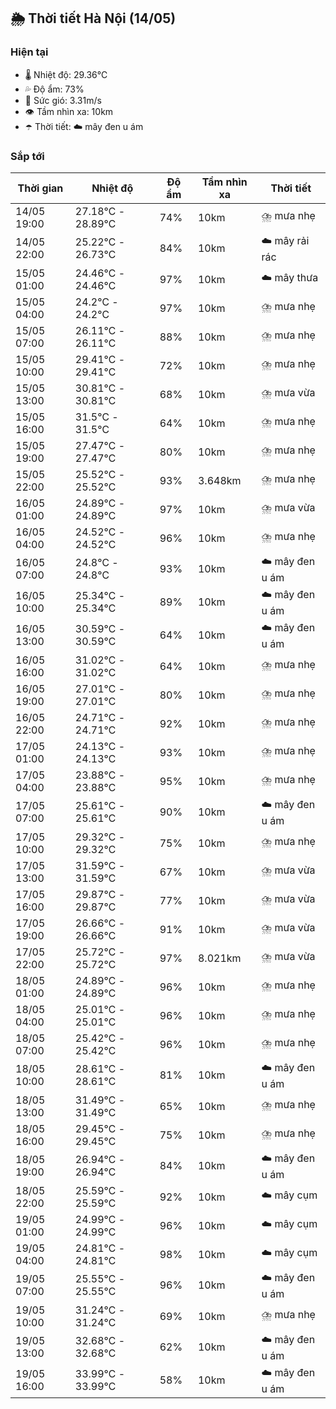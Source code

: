 ## 🌦️ Thời tiết Hà Nội (14/05)

### Hiện tại

- 🌡️ Nhiệt độ: 29.36℃
- 💦 Độ ẩm: 73%
- 💨 Sức gió: 3.31m/s
- 👁️ Tầm nhìn xa: 10km
- ☂️ Thời tiết: ☁️ mây đen u ám

### Sắp tới

| Thời gian | Nhiệt độ | Độ ẩm | Tầm nhìn xa | Thời tiết |
| --- | --- | --- | --- | --- |
| 14/05 19:00 | 27.18℃ - 28.89℃ | 74% | 10km | ⛈️ mưa nhẹ |
| 14/05 22:00 | 25.22℃ - 26.73℃ | 84% | 10km | ☁️ mây rải rác |
| 15/05 01:00 | 24.46℃ - 24.46℃ | 97% | 10km | ☁️ mây thưa |
| 15/05 04:00 | 24.2℃ - 24.2℃ | 97% | 10km | ⛈️ mưa nhẹ |
| 15/05 07:00 | 26.11℃ - 26.11℃ | 88% | 10km | ⛈️ mưa nhẹ |
| 15/05 10:00 | 29.41℃ - 29.41℃ | 72% | 10km | ⛈️ mưa nhẹ |
| 15/05 13:00 | 30.81℃ - 30.81℃ | 68% | 10km | ⛈️ mưa vừa |
| 15/05 16:00 | 31.5℃ - 31.5℃ | 64% | 10km | ⛈️ mưa nhẹ |
| 15/05 19:00 | 27.47℃ - 27.47℃ | 80% | 10km | ⛈️ mưa nhẹ |
| 15/05 22:00 | 25.52℃ - 25.52℃ | 93% | 3.648km | ⛈️ mưa nhẹ |
| 16/05 01:00 | 24.89℃ - 24.89℃ | 97% | 10km | ⛈️ mưa vừa |
| 16/05 04:00 | 24.52℃ - 24.52℃ | 96% | 10km | ⛈️ mưa nhẹ |
| 16/05 07:00 | 24.8℃ - 24.8℃ | 93% | 10km | ☁️ mây đen u ám |
| 16/05 10:00 | 25.34℃ - 25.34℃ | 89% | 10km | ☁️ mây đen u ám |
| 16/05 13:00 | 30.59℃ - 30.59℃ | 64% | 10km | ☁️ mây đen u ám |
| 16/05 16:00 | 31.02℃ - 31.02℃ | 64% | 10km | ⛈️ mưa nhẹ |
| 16/05 19:00 | 27.01℃ - 27.01℃ | 80% | 10km | ⛈️ mưa nhẹ |
| 16/05 22:00 | 24.71℃ - 24.71℃ | 92% | 10km | ⛈️ mưa nhẹ |
| 17/05 01:00 | 24.13℃ - 24.13℃ | 93% | 10km | ⛈️ mưa nhẹ |
| 17/05 04:00 | 23.88℃ - 23.88℃ | 95% | 10km | ⛈️ mưa nhẹ |
| 17/05 07:00 | 25.61℃ - 25.61℃ | 90% | 10km | ☁️ mây đen u ám |
| 17/05 10:00 | 29.32℃ - 29.32℃ | 75% | 10km | ⛈️ mưa nhẹ |
| 17/05 13:00 | 31.59℃ - 31.59℃ | 67% | 10km | ⛈️ mưa vừa |
| 17/05 16:00 | 29.87℃ - 29.87℃ | 77% | 10km | ⛈️ mưa vừa |
| 17/05 19:00 | 26.66℃ - 26.66℃ | 91% | 10km | ⛈️ mưa vừa |
| 17/05 22:00 | 25.72℃ - 25.72℃ | 97% | 8.021km | ⛈️ mưa vừa |
| 18/05 01:00 | 24.89℃ - 24.89℃ | 96% | 10km | ⛈️ mưa nhẹ |
| 18/05 04:00 | 25.01℃ - 25.01℃ | 96% | 10km | ⛈️ mưa nhẹ |
| 18/05 07:00 | 25.42℃ - 25.42℃ | 96% | 10km | ⛈️ mưa nhẹ |
| 18/05 10:00 | 28.61℃ - 28.61℃ | 81% | 10km | ☁️ mây đen u ám |
| 18/05 13:00 | 31.49℃ - 31.49℃ | 65% | 10km | ⛈️ mưa nhẹ |
| 18/05 16:00 | 29.45℃ - 29.45℃ | 75% | 10km | ⛈️ mưa nhẹ |
| 18/05 19:00 | 26.94℃ - 26.94℃ | 84% | 10km | ☁️ mây đen u ám |
| 18/05 22:00 | 25.59℃ - 25.59℃ | 92% | 10km | ☁️ mây cụm |
| 19/05 01:00 | 24.99℃ - 24.99℃ | 96% | 10km | ☁️ mây cụm |
| 19/05 04:00 | 24.81℃ - 24.81℃ | 98% | 10km | ☁️ mây cụm |
| 19/05 07:00 | 25.55℃ - 25.55℃ | 96% | 10km | ☁️ mây đen u ám |
| 19/05 10:00 | 31.24℃ - 31.24℃ | 69% | 10km | ⛈️ mưa nhẹ |
| 19/05 13:00 | 32.68℃ - 32.68℃ | 62% | 10km | ☁️ mây đen u ám |
| 19/05 16:00 | 33.99℃ - 33.99℃ | 58% | 10km | ☁️ mây đen u ám |
